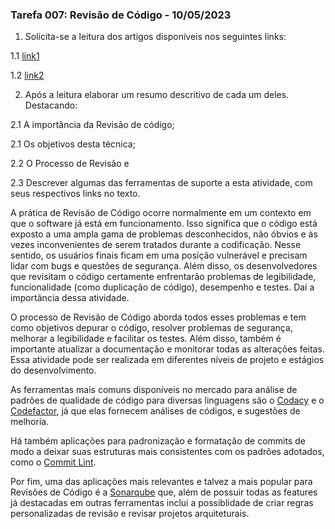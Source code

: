 ### Tarefa 007: Revisão de Código - 10/05/2023

1. Solicita-se a leitura dos artigos disponíveis nos seguintes links:

  1.1 [link1](https://appmaster.io/pt/blog/revisoes-de-codigo)

  1.2 [link2](https://medium.com/codigorefinado/code-review-revis%C3%A3o-de-c%C3%B3digo-pode-ser-automatizada-ba5f25882774)

2. Após a leitura elaborar um resumo descritivo de cada um deles. Destacando:

  2.1 A importância da Revisão de código;

  2.1 Os objetivos desta técnica;

  2.2 O Processo de Revisão e

  2.3 Descrever algumas das ferramentas de suporte a esta atividade, com seus respectivos links no texto.   

   A prática de Revisão de Código ocorre normalmente em um contexto em que o software já está em funcionamento. Isso significa que o código está exposto a uma ampla gama de problemas desconhecidos, não óbvios e às vezes inconvenientes de serem tratados durante a codificação. Nesse sentido, os usuários finais ficam em uma posição vulnerável e precisam lidar com bugs e questões de segurança. Além disso, os desenvolvedores que revisitam o código certamente enfrentarão problemas de legibilidade, funcionalidade (como duplicação de código), desempenho e testes. Daí a importância dessa atividade.
   
   O processo de Revisão de Código aborda todos esses problemas e tem como objetivos depurar o código, resolver problemas de segurança, melhorar a legibilidade e facilitar os testes. Além disso, também é importante atualizar a documentação e monitorar todas as alterações feitas. Essa atividade pode ser realizada em diferentes níveis de projeto e estágios do desenvolvimento.
   
   As ferramentas mais comuns disponíveis no mercado para análise de padrões de qualidade de código para diversas linguagens são o [Codacy](https://github.com/marketplace/codacy) e o [Codefactor](https://github.com/marketplace/codefactor), já que elas fornecem análises de códigos, e sugestões de melhoria. 

  Há também aplicações para padronização e formatação de commits de modo a deixar suas estruturas mais consistentes com os padrões adotados, como o [Commit Lint](https://github.com/marketplace/commit-message-lint).

  Por fim, uma das aplicações mais relevantes e talvez a mais popular para Revisões de Código é a [Sonarqube](https://www.sonarsource.com/products/sonarqube/) que, além de possuir todas as features já destacadas em outras ferramentas inclui a possiblidade de criar regras personalizadas de revisão e revisar projetos arquiteturais.
</DIV/>
